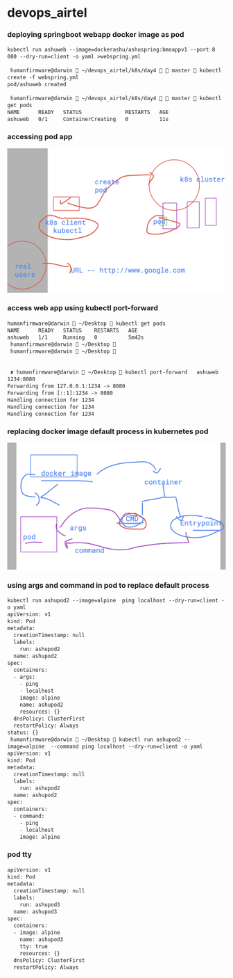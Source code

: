 # devops_airtel

### deploying springboot webapp docker image as pod 

```
kubectl run ashuweb --image=dockerashu/ashuspring:bmoappv1 --port 8
080 --dry-run=client -o yaml >webspring.yml

 humanfirmware@darwin  ~/devops_airtel/k8s/day4   master  kubectl create -f webspring.yml 
pod/ashuweb created

 humanfirmware@darwin  ~/devops_airtel/k8s/day4   master  kubectl get pods
NAME      READY   STATUS              RESTARTS   AGE
ashuweb   0/1     ContainerCreating   0          11s
```

### accessing pod app

<img src="access.png">

### access web app using kubectl port-forward

```
humanfirmware@darwin  ~/Desktop  kubectl get pods        
NAME      READY   STATUS    RESTARTS   AGE
ashuweb   1/1     Running   0          5m42s
 humanfirmware@darwin  ~/Desktop  
 humanfirmware@darwin  ~/Desktop  
 

 ✘ humanfirmware@darwin  ~/Desktop  kubectl port-forward   ashuweb  1234:8080  
Forwarding from 127.0.0.1:1234 -> 8080
Forwarding from [::1]:1234 -> 8080
Handling connection for 1234
Handling connection for 1234
Handling connection for 1234
```

### replacing docker image default process in kubernetes pod 

<img src="process.png">

### using args and command in pod to replace default process

```
kubectl run ashupod2 --image=alpine  ping localhost --dry-run=client -o yaml 
apiVersion: v1
kind: Pod
metadata:
  creationTimestamp: null
  labels:
    run: ashupod2
  name: ashupod2
spec:
  containers:
  - args:
    - ping
    - localhost
    image: alpine
    name: ashupod2
    resources: {}
  dnsPolicy: ClusterFirst
  restartPolicy: Always
status: {}
 humanfirmware@darwin  ~/Desktop  kubectl run ashupod2 --image=alpine  --command ping localhost --dry-run=client -o yaml 
apiVersion: v1
kind: Pod
metadata:
  creationTimestamp: null
  labels:
    run: ashupod2
  name: ashupod2
spec:
  containers:
  - command:
    - ping
    - localhost
    image: alpine

```

### pod tty 

```
apiVersion: v1
kind: Pod
metadata:
  creationTimestamp: null
  labels:
    run: ashupod3
  name: ashupod3
spec:
  containers:
  - image: alpine
    name: ashupod3
    tty: true 
    resources: {}
  dnsPolicy: ClusterFirst
  restartPolicy: Always

```


